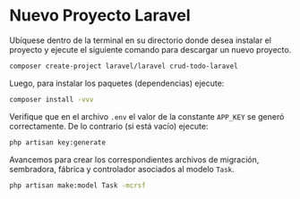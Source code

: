 # Nuevo Proyecto Laravel

Ubíquese dentro de la terminal en su directorio donde desea instalar el proyecto y ejecute el siguiente comando para descargar un nuevo proyecto.

```sh
composer create-project laravel/laravel crud-todo-laravel
```

Luego, para instalar los paquetes (dependencias) ejecute:

```sh
composer install -vvv
```

Verifique que en el archivo `.env` el valor de la constante `APP_KEY` se generó correctamente. De lo contrario (si está vacío) ejecute:

```sh
php artisan key:generate
```

Avancemos para crear los correspondientes archivos de migración, sembradora, fábrica y controlador asociados al modelo `Task`.

```sh
php artisan make:model Task -mcrsf
``` 
